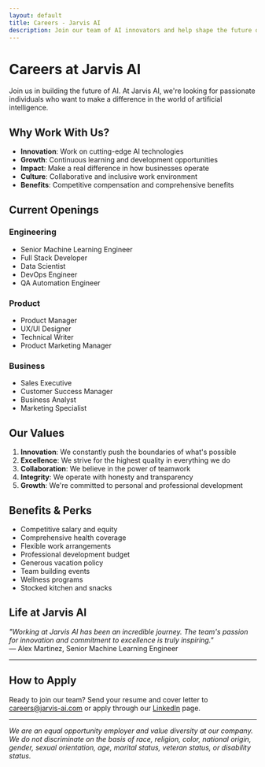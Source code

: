 ```yaml
---
layout: default
title: Careers - Jarvis AI
description: Join our team of AI innovators and help shape the future of artificial intelligence.
---
```


# Careers at Jarvis AI

Join us in building the future of AI. At Jarvis AI, we're looking for passionate individuals who want to make a difference in the world of artificial intelligence.

## Why Work With Us?

- **Innovation**: Work on cutting-edge AI technologies
- **Growth**: Continuous learning and development opportunities
- **Impact**: Make a real difference in how businesses operate
- **Culture**: Collaborative and inclusive work environment
- **Benefits**: Competitive compensation and comprehensive benefits

## Current Openings

### Engineering
- Senior Machine Learning Engineer
- Full Stack Developer
- Data Scientist
- DevOps Engineer
- QA Automation Engineer

### Product
- Product Manager
- UX/UI Designer
- Technical Writer
- Product Marketing Manager

### Business
- Sales Executive
- Customer Success Manager
- Business Analyst
- Marketing Specialist

## Our Values

1. **Innovation**: We constantly push the boundaries of what's possible
2. **Excellence**: We strive for the highest quality in everything we do
3. **Collaboration**: We believe in the power of teamwork
4. **Integrity**: We operate with honesty and transparency
5. **Growth**: We're committed to personal and professional development

## Benefits & Perks

- Competitive salary and equity
- Comprehensive health coverage
- Flexible work arrangements
- Professional development budget
- Generous vacation policy
- Team building events
- Wellness programs
- Stocked kitchen and snacks

## Life at Jarvis AI

*"Working at Jarvis AI has been an incredible journey. The team's passion for innovation and commitment to excellence is truly inspiring."*  
— Alex Martinez, Senior Machine Learning Engineer

---

## How to Apply

Ready to join our team? Send your resume and cover letter to careers@jarvis-ai.com or apply through our [LinkedIn](https://linkedin.com/company/jarvis-ai) page.

---

*We are an equal opportunity employer and value diversity at our company. We do not discriminate on the basis of race, religion, color, national origin, gender, sexual orientation, age, marital status, veteran status, or disability status.* 